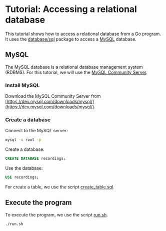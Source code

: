 # Tutorial: Accessing a relational database

This tutorial shows how to access a relational database from a Go program. It uses the [database/sql](https://golang.org/pkg/database/sql/) package to access a [MySQL](https://www.mysql.com/) database.

## MySQL

The MySQL database is a relational database management system (RDBMS). For this tutorial, we will use the [MySQL Community Server](https://dev.mysql.com/downloads/mysql/).

### Install MySQL

Download the MySQL Community Server from [https://dev.mysql.com/downloads/mysql/](https://dev.mysql.com/downloads/mysql/).

### Create a database

Connect to the MySQL server:

```bash
mysql -u root -p
```

Create a database:

```sql
CREATE DATABASE recordings;
```

Use the database:

```sql
USE recordings;
```

For create a table, we use the script [create_table.sql](create-tables.sql).

## Execute the program

To execute the program, we use the script [run.sh](run.sh).

```bash
./run.sh
```
